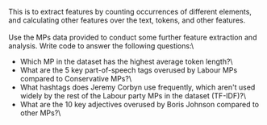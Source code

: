 This is to extract features by counting occurrences of different elements, and calculating other features over the text, tokens, and other features.
\
\
Use the MPs data provided to conduct some further feature extraction and analysis. Write code to answer the following questions:\
* Which MP in the dataset has the highest average token length?\
* What are the 5 key part-of-speech tags overused by Labour MPs compared to Conservative MPs?\
* What hashtags does Jeremy Corbyn use frequently, which aren't used widely by the rest of the Labour party MPs in the dataset (TF-IDF)?\
* What are the 10 key adjectives overused by Boris Johnson compared to other MPs?\
